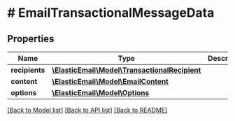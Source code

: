 # # EmailTransactionalMessageData

## Properties

Name | Type | Description | Notes
------------ | ------------- | ------------- | -------------
**recipients** | [**\ElasticEmail\Model\TransactionalRecipient**](TransactionalRecipient.md) |  |
**content** | [**\ElasticEmail\Model\EmailContent**](EmailContent.md) |  |
**options** | [**\ElasticEmail\Model\Options**](Options.md) |  | [optional]

[[Back to Model list]](../../README.md#models) [[Back to API list]](../../README.md#endpoints) [[Back to README]](../../README.md)
